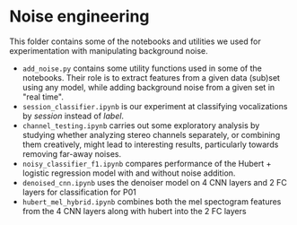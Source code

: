 # Noise engineering

This folder contains some of the notebooks and utilities we used for experimentation with manipulating background noise.

- `add_noise.py` contains some utility functions used in some of the notebooks. Their role is to extract features from a given data (sub)set using any model, while adding background noise from a given set in "real time".
- `session_classifier.ipynb` is our experiment at classifying vocalizations by *session* instead of *label*.
- `channel_testing.ipynb` carries out some exploratory analysis by studying whether analyzing stereo channels separately, or combining them creatively, might lead to interesting results, particularly towards removing far-away noises.
- `noisy_classifier_f1.ipynb` compares performance of the Hubert + logistic regression model with and without noise addition.
- `denoised_cnn.ipynb` uses the denoiser model on 4 CNN layers and 2 FC layers for classification for P01
- `hubert_mel_hybrid.ipynb` combines both the mel spectogram features from the 4 CNN layers along with hubert into the 2 FC layers 
